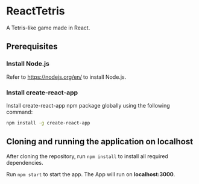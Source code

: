 # ReactTetris

A Tetris-like game made in React.

## Prerequisites

### Install Node.js

Refer to https://nodejs.org/en/ to install Node.js.

### Install create-react-app

Install create-react-app npm package globally using the following command:

```bash
npm install -g create-react-app
```

## Cloning and running the application on localhost

After cloning the repository, run `npm install` to install all required dependencies.


Run `npm start` to start the app. The App will run on **localhost:3000**.

